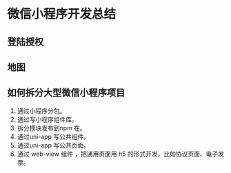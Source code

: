 # 微信小程序开发总结

## 登陆授权

## 地图

## 如何拆分大型微信小程序项目

1. 通过小程序分包。
2. 通过写小程序组件库。
3. 拆分模块发布到npm 在。
4. 通过uni-app 写公共组件。
5. 通过uni-app 写公共页面。
6. 通过 web-view 组件 ，把通用页面用 h5 的形式开发，比如协议页面、电子发票。
